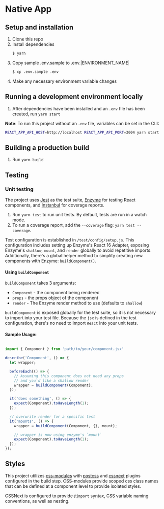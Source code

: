# Native App

## Setup and installation
1. Clone this repo
2. Install dependencies
    ```bash
    $ yarn
    ```
3. Copy sample .env.sample to .env.|ENVIRONMENT_NAME|
    ```bash
    $ cp .env.sample .env
    ```
4. Make any necessary environment variable changes

## Running a development environment locally

1. After dependencies have been installed and an `.env` file has been created, run `yarn start`

**Note**: To run this project without an `.env` file, variables can be set in the CLI:

```sh
REACT_APP_API_HOST=http://localhost REACT_APP_API_PORT=3004 yarn start
```

## Building a production build

1. Run `yarn build`

## Testing

### Unit testing

The project uses [Jest](https://jestjs.io/en/) as the test suite, [Enzyme](http://airbnb.io/enzyme/) for testing 
React components, and [Instanbul](https://istanbul.js.org/) for coverage reports.

1. Run `yarn test` to run unit tests. By default, tests are run in a watch mode.
2. To run a coverage report, add the `--coverage` flag: `yarn test --coverage`.

Test configuration is established in `/test/config/setup.js`. This configuration includes setting up Enzyme's React 16
Adapter, exposing Enzyme's `shallow`, `mount`, and `render` globally to avoid repetitive imports. Additionally, there's a
global helper method to simplify creating new components with Enzyme: `buildComponent()`.

#### Using `buildComponent`

`buildComponent` takes 3 arguments: 

* `Component` - the component being rendered
* `props` - the props object of the component
* `render` - The Enzyme render method to use (defaults to `shallow`)

`buildComponent` is exposed globally for the test suite, so it is not necessary to import into your test file. Because
the `jsx` is defined in the test configuration, there's no need to import `React` into your unit tests.

#### Sample Usage:

```js

import { Component } from 'path/to/your/component.jsx'

describe('Component', () => {
  let wrapper;

  beforeEach(() => {
    // Assuming this component does not need any props
    // and you'd like a shallow render
    wrapper = buildComponent(Component);
  });

  it('does something', () => {
    expect(Component).toHaveLength(1);
  });

  // overwrite render for a specific test
  it('mounts', () => {
    wrapper = buildComponent(Component, {}, mount);

    // wrapper is now using enzyme's `mount`
    expect(Component).toHaveLength(1);
  });
});

```

## Styles

This project utilizes [css-modules](https://github.com/css-modules/css-modules) with [postcss](https://postcss.org/) and
[cssnext](http://cssnext.io/) plugins configured in the build step. CSS-modules provide scoped css class names that can 
be defined at a component level to provide isolated styles. 

CSSNext is configured to provide `@import` syntax, CSS variable naming conventions, as well as nesting.
